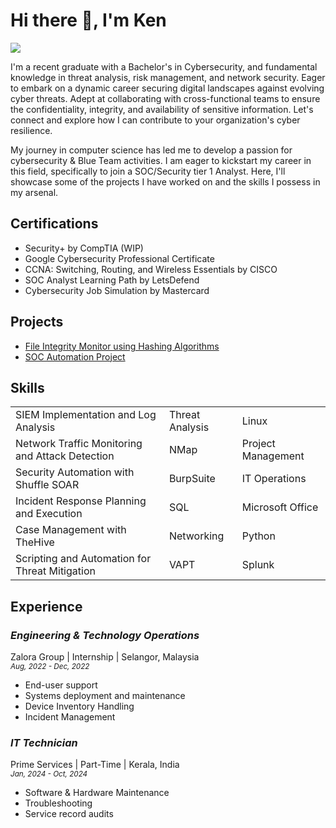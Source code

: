 # Hi there 👋, I'm Ken
<a href="https://linkedin.com/in/ken-mathews"><img src="https://img.shields.io/badge/-LinkedIn-0072b1?&style=for-the-badge&logo=linkedin&logoColor=white" /></a>

I'm a recent graduate with a Bachelor's in Cybersecurity, and fundamental knowledge in threat analysis, risk management, and network security. Eager to embark on a dynamic career securing digital landscapes against evolving cyber threats. Adept at collaborating with cross-functional teams to ensure the confidentiality, integrity, and availability of sensitive information. Let's connect and explore how I can contribute to your organization's cyber resilience.



My journey in computer science has led me to develop a passion for cybersecurity & Blue Team activities. I am eager to kickstart my career in this field, specifically to join a SOC/Security tier 1 Analyst.
Here, I'll showcase some of the projects I have worked on and the skills I possess in my arsenal.


## Certifications

- Security+ by CompTIA (WIP)
- Google Cybersecurity Professional Certificate
- CCNA: Switching, Routing, and Wireless Essentials by CISCO
- SOC Analyst Learning Path by LetsDefend
- Cybersecurity Job Simulation by Mastercard


## Projects

- [File Integrity Monitor using Hashing Algorithms](https://github.com/KenMatt01/File-Integrity-Monitor)
- [SOC Automation Project](https://github.com/KenMatt01/SOC-Automation)


## Skills

|   |   |   |
|---|---|---|
| SIEM Implementation and Log Analysis          | Threat Analysis      | Linux                |
| Network Traffic Monitoring and Attack Detection | NMap                | Project Management   |
| Security Automation with Shuffle SOAR         | BurpSuite            | IT Operations        |
| Incident Response Planning and Execution      | SQL                  | Microsoft Office     |
| Case Management with TheHive                  | Networking           | Python               |
| Scripting and Automation for Threat Mitigation | VAPT                | Splunk               |


## Experience

### *Engineering & Technology Operations*
Zalora Group | Internship | Selangor, Malaysia<br>
<sub>*Aug, 2022 - Dec, 2022*</sub>
- End-user support 
- Systems deployment and maintenance
- Device Inventory Handling
- Incident Management

### *IT Technician*
Prime Services | Part-Time | Kerala, India<br>
<sub>*Jan, 2024 - Oct, 2024*</sub>
- Software & Hardware Maintenance 
- Troubleshooting
- Service record audits

